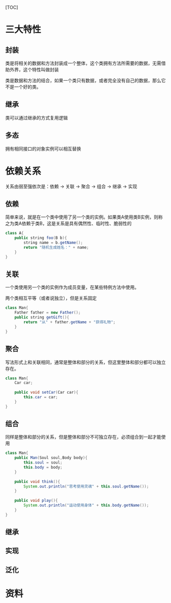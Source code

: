 [TOC]

# 三大特性
## 封装
类是将相关的数据和方法封装成一个整体，这个类拥有方法所需要的数据，无需借助外界，这个特性叫做封装

类是数据和方法的结合，如果一个类只有数据，或者完全没有自己的数据，那么它不是一个好的类。

## 继承
类可以通过继承的方式复用逻辑

## 多态
拥有相同接口的对象实例可以相互替换

# 依赖关系
关系由弱至强依次是：依赖 -> 关联 -> 聚合 -> 组合 -> 继承 -> 实现

## 依赖
简单来说，就是在一个类中使用了另一个类的实例。如果类A使用类B实例，则称之为类A依赖于类B，这是关系是具有偶然性、临时性、脆弱性的

```java
class A{
    public string foo(B b){
        string name = b.getName();
        return "随机生成姓名：" + name;
    }
}
```

## 关联
一个类使用另一个类的实例作为成员变量，在某些特例方法中使用。

两个类相互平等（或者说独立），但是关系固定
```java
class Man{
    Father father = new Father();
    public string getGift(){
        return "从" + father.getName + "获得礼物";
    }
}
```

## 聚合
写法形式上和关联相同，通常是整体和部分的关系，但这里整体和部分都可以独立存在。

```java
class Man{
    Car car;
    
    public void setCar(Car car){
        this.car = car;
    } 
}
```

## 组合
同样是整体和部分的关系，但是整体和部分不可独立存在，必须组合到一起才能使用

```java
class Man{
    public Man(Soul soul,Body body){
        this.soul = soul;
        this.body = body;
    }
    
    public void think(){
        System.out.println("思考使用灵魂" + this.soul.getName());
    }
    
    public void play(){
        System.out.println("运动使用身体" + this.body.getName());
    }
}
```

## 继承

## 实现

## 泛化

# 资料
